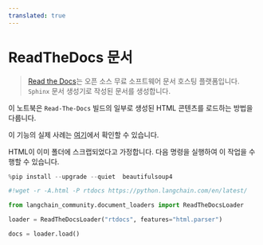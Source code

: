 ```yaml
---
translated: true
---
```


# ReadTheDocs 문서

>[Read the Docs](https://readthedocs.org/)는 오픈 소스 무료 소프트웨어 문서 호스팅 플랫폼입니다. `Sphinx` 문서 생성기로 작성된 문서를 생성합니다.

이 노트북은 `Read-The-Docs` 빌드의 일부로 생성된 HTML 콘텐츠를 로드하는 방법을 다룹니다.

이 기능의 실제 사례는 [여기](https://github.com/langchain-ai/chat-langchain)에서 확인할 수 있습니다.

HTML이 이미 폴더에 스크랩되었다고 가정합니다. 다음 명령을 실행하여 이 작업을 수행할 수 있습니다.

```python
%pip install --upgrade --quiet  beautifulsoup4
```

```python
#!wget -r -A.html -P rtdocs https://python.langchain.com/en/latest/
```

```python
from langchain_community.document_loaders import ReadTheDocsLoader
```

```python
loader = ReadTheDocsLoader("rtdocs", features="html.parser")
```

```python
docs = loader.load()
```
